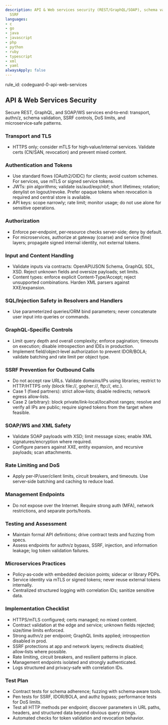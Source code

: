```yaml
---
description: API & Web services security (REST/GraphQL/SOAP), schema validation, authn/z,
  SSRF
languages:
- c
- go
- java
- javascript
- php
- python
- ruby
- typescript
- xml
- yaml
alwaysApply: false
---
```


rule_id: codeguard-0-api-web-services

## API & Web Services Security

Secure REST, GraphQL, and SOAP/WS services end‑to‑end: transport, authn/z, schema validation, SSRF controls, DoS limits, and microservice‑safe patterns.

### Transport and TLS
- HTTPS only; consider mTLS for high‑value/internal services. Validate certs (CN/SAN, revocation) and prevent mixed content.

### Authentication and Tokens
- Use standard flows (OAuth2/OIDC) for clients; avoid custom schemes. For services, use mTLS or signed service tokens.
- JWTs: pin algorithms; validate iss/aud/exp/nbf; short lifetimes; rotation; denylist on logout/revoke. Prefer opaque tokens when revocation is required and central store is available.
- API keys: scope narrowly; rate limit; monitor usage; do not use alone for sensitive operations.

### Authorization
- Enforce per‑endpoint, per‑resource checks server‑side; deny by default.
- For microservices, authorize at gateway (coarse) and service (fine) layers; propagate signed internal identity, not external tokens.

### Input and Content Handling
- Validate inputs via contracts: OpenAPI/JSON Schema, GraphQL SDL, XSD. Reject unknown fields and oversize payloads; set limits.
- Content types: enforce explicit Content‑Type/Accept; reject unsupported combinations. Harden XML parsers against XXE/expansion.

### SQL/Injection Safety in Resolvers and Handlers
- Use parameterized queries/ORM bind parameters; never concatenate user input into queries or commands.

### GraphQL‑Specific Controls
- Limit query depth and overall complexity; enforce pagination; timeouts on execution; disable introspection and IDEs in production.
- Implement field/object‑level authorization to prevent IDOR/BOLA; validate batching and rate limit per object type.

### SSRF Prevention for Outbound Calls
- Do not accept raw URLs. Validate domains/IPs using libraries; restrict to HTTP/HTTPS only (block file://, gopher://, ftp://, etc.).
- Case 1 (fixed partners): strict allow‑lists; disable redirects; network egress allow‑lists.
- Case 2 (arbitrary): block private/link‑local/localhost ranges; resolve and verify all IPs are public; require signed tokens from the target where feasible.

### SOAP/WS and XML Safety
- Validate SOAP payloads with XSD; limit message sizes; enable XML signatures/encryption where required.
- Configure parsers against XXE, entity expansion, and recursive payloads; scan attachments.

### Rate Limiting and DoS
- Apply per‑IP/user/client limits, circuit breakers, and timeouts. Use server‑side batching and caching to reduce load.

### Management Endpoints
- Do not expose over the Internet. Require strong auth (MFA), network restrictions, and separate ports/hosts.

### Testing and Assessment
- Maintain formal API definitions; drive contract tests and fuzzing from specs.
- Assess endpoints for authn/z bypass, SSRF, injection, and information leakage; log token validation failures.

### Microservices Practices
- Policy‑as‑code with embedded decision points; sidecar or library PDPs.
- Service identity via mTLS or signed tokens; never reuse external tokens internally.
- Centralized structured logging with correlation IDs; sanitize sensitive data.

### Implementation Checklist
- HTTPS/mTLS configured; certs managed; no mixed content.
- Contract validation at the edge and service; unknown fields rejected; size/time limits enforced.
- Strong authn/z per endpoint; GraphQL limits applied; introspection disabled in prod.
- SSRF protections at app and network layers; redirects disabled; allow‑lists where possible.
- Rate limiting, circuit breakers, and resilient patterns in place.
- Management endpoints isolated and strongly authenticated.
- Logs structured and privacy‑safe with correlation IDs.

### Test Plan
- Contract tests for schema adherence; fuzzing with schema‑aware tools.
- Pen tests for SSRF, IDOR/BOLA, and authz bypass; performance tests for DoS limits.
- Test all HTTP methods per endpoint; discover parameters in URL paths, headers, and structured data beyond obvious query strings.
- Automated checks for token validation and revocation behavior.
